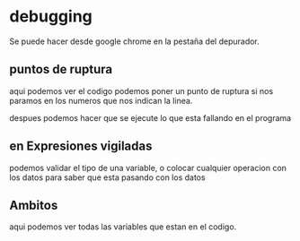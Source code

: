 # debugging

Se puede hacer desde google chrome en la pestaña del depurador.

## puntos de ruptura
aqui podemos ver el codigo podemos poner un punto de ruptura si nos paramos en los numeros que nos indican la linea.

despues podemos hacer que se ejecute lo que esta fallando en el programa

## en Expresiones vigiladas
podemos validar el tipo de una variable, o colocar cualquier operacion con los datos para saber que esta pasando con los datos

## Ambitos

aqui podemos ver todas las variables que estan en el codigo.